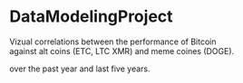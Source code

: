 # DataModelingProject

Vizual correlations between the performance of Bitcoin <br>
against alt coins (ETC, LTC XMR) and meme coines (DOGE).

over the past year and last five years.
